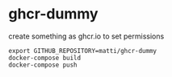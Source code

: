 # ghcr-dummy

create something as ghcr.io to set permissions

```
export GITHUB_REPOSITORY=matti/ghcr-dummy
docker-compose build
docker-compose push
```
